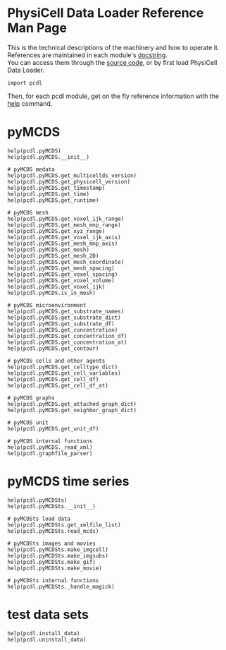 # PhysiCell Data Loader Reference Man Page

This is the technical descriptions of the machinery and how to operate it.\
References are maintained in each module's [docstring](https://en.wikipedia.org/wiki/Docstring).\
You can access them through the [source code](https://github.com/elmbeech/physicelldataloader/tree/master/pcdl), or by first load PhysiCell Data Loader.

```python3
import pcdl
```

Then, for each pcdl module, get on the fly reference information with the [help](https://en.wikipedia.org/wiki/Help!) command.

# pyMCDS
```
help(pcdl.pyMCDS)
help(pcdl.pyMCDS.__init__)

# pyMCDS medata
help(pcdl.pyMCDS.get_multicellds_version)
help(pcdl.pyMCDS.get_physicell_version)
help(pcdl.pyMCDS.get_timestamp)
help(pcdl.pyMCDS.get_time)
help(pcdl.pyMCDS.get_runtime)

# pyMCDS mesh
help(pcdl.pyMCDS.get_voxel_ijk_range)
help(pcdl.pyMCDS.get_mesh_mnp_range)
help(pcdl.pyMCDS.get_xyz_range)
help(pcdl.pyMCDS.get_voxel_ijk_axis)
help(pcdl.pyMCDS.get_mesh_mnp_axis)
help(pcdl.pyMCDS.get_mesh)
help(pcdl.pyMCDS.get_mesh_2D)
help(pcdl.pyMCDS.get_mesh_coordinate)
help(pcdl.pyMCDS.get_mesh_spacing)
help(pcdl.pyMCDS.get_voxel_spacing)
help(pcdl.pyMCDS.get_voxel_volume)
help(pcdl.pyMCDS.get_voxel_ijk)
help(pcdl.pyMCDS.is_in_mesh)

# pyMCDS microenvironment
help(pcdl.pyMCDS.get_substrate_names)
help(pcdl.pyMCDS.get_substrate_dict)
help(pcdl.pyMCDS.get_substrate_df)
help(pcdl.pyMCDS.get_concentration)
help(pcdl.pyMCDS.get_concentration_df)
help(pcdl.pyMCDS.get_concentration_at)
help(pcdl.pyMCDS.get_contour)

# pyMCDS cells and other agents
help(pcdl.pyMCDS.get_celltype_dict)
help(pcdl.pyMCDS.get_cell_variables)
help(pcdl.pyMCDS.get_cell_df)
help(pcdl.pyMCDS.get_cell_df_at)

# pyMCDS graphs
help(pcdl.pyMCDS.get_attached_graph_dict)
help(pcdl.pyMCDS.get_neighbor_graph_dict)

# pyMCDS unit
help(pcdl.pyMCDS.get_unit_df)

# pyMCDS internal functions
help(pcdl.pyMCDS._read_xml)
help(pcdl.graphfile_parser)
```

# pyMCDS time series
```
help(pcdl.pyMCDSts)
help(pcdl.pyMCDSts.__init__)

# pyMCDSts load data
help(pcdl.pyMCDSts.get_xmlfile_list)
help(pcdl.pyMCDSts.read_mcds)

# pyMCDSts images and movies
help(pcdl.pyMCDSts.make_imgcell)
help(pcdl.pyMCDSts.make_imgsubs)
help(pcdl.pyMCDSts.make_gif)
help(pcdl.pyMCDSts.make_movie)

# pyMCDSts internal functions
help(pcdl.pyMCDSts._handle_magick)
```

# test data sets
```
help(pcdl.install_data)
help(pcdl.uninstall_data)
```
